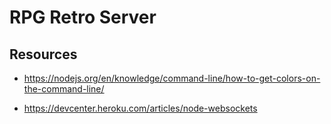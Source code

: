 # RPG Retro Server

## Resources

- https://nodejs.org/en/knowledge/command-line/how-to-get-colors-on-the-command-line/

- https://devcenter.heroku.com/articles/node-websockets
